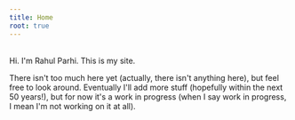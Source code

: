 ```yaml
---
title: Home
root: true
---
```


&nbsp;  
Hi. I'm Rahul Parhi. This is my site.

There isn't too much here yet (actually, there isn't anything here), but feel
free to look around. Eventually I'll add more stuff (hopefully within the next
50 years!), but for now it's a work in progress (when I say work in progress, I
mean I'm not working on it at all).
